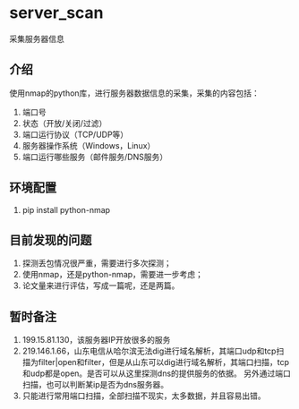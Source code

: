 # server_scan
采集服务器信息

## 介绍
使用nmap的python库，进行服务器数据信息的采集，采集的内容包括：

1. 端口号
2. 状态（开放/关闭/过滤）
3. 端口运行协议（TCP/UDP等）
4. 服务器操作系统（Windows，Linux）
5. 端口运行哪些服务（邮件服务/DNS服务）


## 环境配置

1. pip install python-nmap


## 目前发现的问题

1. 探测丢包情况很严重，需要进行多次探测；
2. 使用nmap，还是python-nmap，需要进一步考虑；
3. 论文量来进行评估，写成一篇呢，还是两篇。

## 暂时备注
1. 199.15.81.130，该服务器IP开放很多的服务
2. 219.146.1.66，山东电信从哈尔滨无法dig进行域名解析，其端口udp和tcp扫描为filter|open和filter，但是从山东可以dig进行域名解析，其端口扫描，tcp和udp都是open。是否可以从这里探测dns的提供服务的依据。
另外通过端口扫描，也可以判断某ip是否为dns服务器。
3. 只能进行常用端口扫描，全部扫描不现实，太多数据，并且容易出错。
